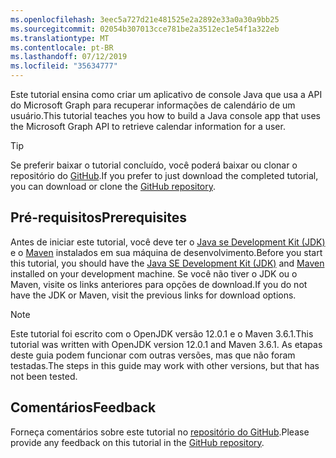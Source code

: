 ```yaml
---
ms.openlocfilehash: 3eec5a727d21e481525e2a2892e33a0a30a9bb25
ms.sourcegitcommit: 02054b307013cce781be2a3512ec1e54f1a322eb
ms.translationtype: MT
ms.contentlocale: pt-BR
ms.lasthandoff: 07/12/2019
ms.locfileid: "35634777"
---
```

<!-- markdownlint-disable MD002 MD041 -->

<span data-ttu-id="ea369-101">Este tutorial ensina como criar um aplicativo de console Java que usa a API do Microsoft Graph para recuperar informações de calendário de um usuário.</span><span class="sxs-lookup"><span data-stu-id="ea369-101">This tutorial teaches you how to build a Java console app that uses the Microsoft Graph API to retrieve calendar information for a user.</span></span>

> [!TIP]
> <span data-ttu-id="ea369-102">Se preferir baixar o tutorial concluído, você poderá baixar ou clonar o repositório do [GitHub](https://github.com/microsoftgraph/msgraph-training-java).</span><span class="sxs-lookup"><span data-stu-id="ea369-102">If you prefer to just download the completed tutorial, you can download or clone the [GitHub repository](https://github.com/microsoftgraph/msgraph-training-java).</span></span>

## <a name="prerequisites"></a><span data-ttu-id="ea369-103">Pré-requisitos</span><span class="sxs-lookup"><span data-stu-id="ea369-103">Prerequisites</span></span>

<span data-ttu-id="ea369-104">Antes de iniciar este tutorial, você deve ter o [Java se Development Kit (JDK)](https://java.com/en/download/faq/develop.xml) e o [Maven](https://maven.apache.org/) instalados em sua máquina de desenvolvimento.</span><span class="sxs-lookup"><span data-stu-id="ea369-104">Before you start this tutorial, you should have the [Java SE Development Kit (JDK)](https://java.com/en/download/faq/develop.xml) and [Maven](https://maven.apache.org/) installed on your development machine.</span></span> <span data-ttu-id="ea369-105">Se você não tiver o JDK ou o Maven, visite os links anteriores para opções de download.</span><span class="sxs-lookup"><span data-stu-id="ea369-105">If you do not have the JDK or Maven, visit the previous links for download options.</span></span>

> [!NOTE]
> <span data-ttu-id="ea369-106">Este tutorial foi escrito com o OpenJDK versão 12.0.1 e o Maven 3.6.1.</span><span class="sxs-lookup"><span data-stu-id="ea369-106">This tutorial was written with OpenJDK version 12.0.1 and Maven 3.6.1.</span></span> <span data-ttu-id="ea369-107">As etapas deste guia podem funcionar com outras versões, mas que não foram testadas.</span><span class="sxs-lookup"><span data-stu-id="ea369-107">The steps in this guide may work with other versions, but that has not been tested.</span></span>

## <a name="feedback"></a><span data-ttu-id="ea369-108">Comentários</span><span class="sxs-lookup"><span data-stu-id="ea369-108">Feedback</span></span>

<span data-ttu-id="ea369-109">Forneça comentários sobre este tutorial no [repositório do GitHub](https://github.com/microsoftgraph/msgraph-training-java).</span><span class="sxs-lookup"><span data-stu-id="ea369-109">Please provide any feedback on this tutorial in the [GitHub repository](https://github.com/microsoftgraph/msgraph-training-java).</span></span>
